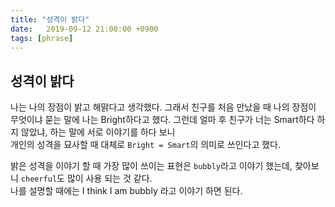 ```yaml
---
title: "성격이 밝다"
date:   2019-09-12 21:00:00 +0900
tags: [phrase]
---
```

## 성격이 밝다

나는 나의 장점이 밝고 해맑다고 생각했다. 그래서 친구를 처음 만났을 때 나의 장점이 무엇이냐 묻는 말에 나는 Bright하다고 했다.
그런데 얼마 후 친구가 너는 Smart하다 하지 않았냐, 하는 말에 서로 이야기를 하다 보니  
개인의 성격을 묘사할 때 대체로 `Bright = Smart`의 의미로 쓰인다고 했다.

밝은 성격을 이야기 할 때 가장 많이 쓰이는 표현은 `bubbly`라고 이야기 했는데, 찾아보니 `cheerful`도 많이 사용 되는 것 같다.  
나를 설명할 때에는 I think I am bubbly 라고 이야기 하면 된다.